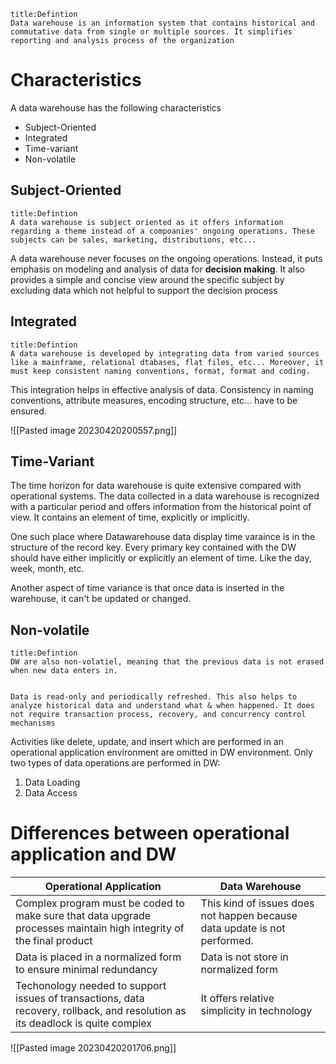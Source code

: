 ```ad-summary 
title:Defintion 
Data warehouse is an information system that contains historical and commutative data from single or multiple sources. It simplifies reporting and analysis process of the organization
```

# Characteristics

A data warehouse has the following characteristics
* Subject-Oriented
* Integrated
* Time-variant
* Non-volatile

## Subject-Oriented

```ad-summary 
title:Defintion 
A data warehouse is subject oriented as it offers information regarding a theme instead of a compoanies' ongoing operations. These subjects can be sales, marketing, distributions, etc...
```

A data warehouse never focuses on the ongoing operations. Instead, it puts emphasis on modeling and 
analysis of data for **decision making**. It also provides a simple and concise view around the specific subject by excluding data which not helpful to support the decision process

## Integrated

```ad-summary 
title:Defintion 
A data warehouse is developed by integrating data from varied sources like a mainframe, relational dtabases, flat files, etc... Moreover, it must keep consistent naming conventions, format, format and coding.
```

This integration helps in effective analysis of data. Consistency in naming conventions, attribute measures, encoding structure, etc... have to be ensured. 

![[Pasted image 20230420200557.png]]

## Time-Variant

The time horizon for data warehouse is quite extensive compared with operational systems. The data collected in a data warehouse is recognized with a particular period and offers information from the historical point of view. It contains an element of time, explicitly or implicitly.

One such place where Datawarehouse data display time varaince is in the structure of the record key. Every primary key contained with the DW should have either implicitly or explicitly an element of time. Like the day, week, month, etc. 

Another aspect of time variance is that once data is inserted in the warehouse, it can't be updated or changed.

## Non-volatile

```ad-summary 
title:Defintion 
DW are also non-volatiel, meaning that the previous data is not erased when new data enters in.


Data is read-only and periodically refreshed. This also helps to analyze historical data and understand what & when happened. It does not require transaction process, recovery, and concurrency control mechanisms
```

Activities like delete, update, and insert which are performed in an operational application environment are omitted in DW environment. Only two types of data operations are performed in DW: 

1. Data Loading
2. Data Access

# Differences between operational application and DW

| **Operational Application**                                                                                                    | **Data Warehouse**                                                        |
| ------------------------------------------------------------------------------------------------------------------------------ | ------------------------------------------------------------------------- |
| Complex program must be coded to make sure that data upgrade processes maintain high integrity of the final product            | This kind of issues does not happen because data update is not performed. |
| Data is placed in a normalized form to ensure minimal redundancy                                                               | Data is not store in normalized form                                      |
| Techonology needed to support issues of transactions, data recovery, rollback, and resolution as its deadlock is quite complex | It offers relative simplicity in technology                               |


![[Pasted image 20230420201706.png]]